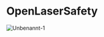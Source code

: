 # OpenLaserSafety
![Unbenannt-1](https://user-images.githubusercontent.com/1123412/202749375-a9854286-cd8e-4045-a184-6ae3be98b1f5.svg)
